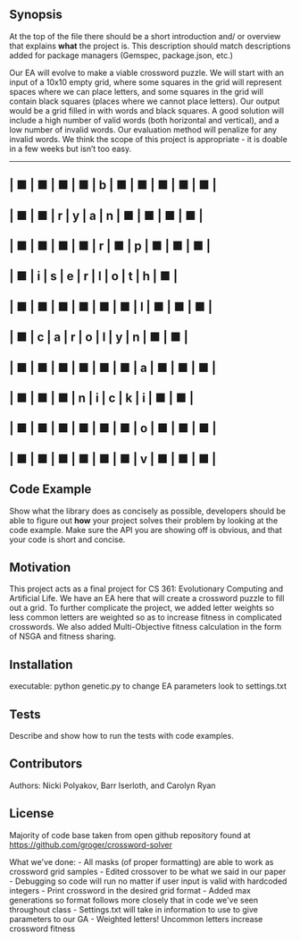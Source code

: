 ## Synopsis

At the top of the file there should be a short introduction and/ or overview that explains **what** the project is. This description should match descriptions added for package managers (Gemspec, package.json, etc.)

Our EA will evolve to make a viable crossword puzzle. We will start with an input of a 10x10 empty grid, where some squares in the grid will represent spaces where we can place letters, and some squares in the grid will contain black squares (places where we cannot place letters). Our output would be a grid filled in with words and black squares.  A good solution will include a high number of valid words (both horizontal and vertical), and a low number of invalid words. Our evaluation method will penalize for any invalid words. We think the scope of this project is appropriate - it is doable in a few weeks but isn’t too easy.

 ----------------------------------------
| ■ | ■ | ■ | ■ | b | ■ | ■ | ■ | ■ | ■ |
 ----------------------------------------
| ■ | ■ | r | y | a | n | ■ | ■ | ■ | ■ |
 ----------------------------------------
| ■ | ■ | ■ | ■ | r | ■ | p | ■ | ■ | ■ |
 ----------------------------------------
| ■ | i | s | e | r | l | o | t | h | ■ |
 ----------------------------------------
| ■ | ■ | ■ | ■ | ■ | ■ | l | ■ | ■ | ■ |
 ----------------------------------------
| ■ | c | a | r | o | l | y | n | ■ | ■ |
 ----------------------------------------
| ■ | ■ | ■ | ■ | ■ | ■ | a | ■ | ■ | ■ |
 ----------------------------------------
| ■ | ■ | ■ | n | i | c | k | i | ■ | ■ |
 ----------------------------------------
| ■ | ■ | ■ | ■ | ■ | ■ | o | ■ | ■ | ■ |
 ----------------------------------------
| ■ | ■ | ■ | ■ | ■ | ■ | v | ■ | ■ | ■ |
 ----------------------------------------

## Code Example

Show what the library does as concisely as possible, developers should be able to figure out **how** your project solves their problem by looking at the code example. Make sure the API you are showing off is obvious, and that your code is short and concise.

## Motivation

This project acts as a final project for CS 361: Evolutionary Computing and Artificial Life.  We have an EA here that will create a crossword puzzle to fill out a grid.  To further complicate the project, we added letter weights so less common letters are weighted so as to increase fitness in complicated crosswords.  We also added Multi-Objective fitness calculation in the form of NSGA and fitness sharing.

## Installation

executable: python genetic.py
to change EA parameters look to settings.txt

## Tests

Describe and show how to run the tests with code examples.

## Contributors

Authors:  Nicki Polyakov, Barr Iserloth, and Carolyn Ryan

## License

Majority of code base taken from open github repository found at https://github.com/groger/crossword-solver



What we've done:
    - All masks (of proper formatting) are able to work as crossword grid samples
    - Edited crossover to be what we said in our paper
    - Debugging so code will run no matter if user input is valid with hardcoded integers
    - Print crossword in the desired grid format
    - Added max generations so format follows more closely that in code we've seen throughout class
    - Settings.txt will take in information to use to give parameters to our GA
    - Weighted letters! Uncommon letters increase crossword fitness

